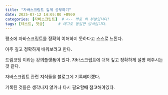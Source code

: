```yaml
---
title: "자바스크립트 깊게 공부하기"
date: 2025-07-12 14:05:00 +0900
categories: [자바스크립트]  # <-- 바로 이 부분입니다!
tags: [테스트, 첫글]      # 태그도 동일한 방식입니다.
---
```


평소에 자바스크립트를 정확히 이해하지 못하다고 스스로 느낀다.

아주 깊고 정확하게 배워보려고 한다.

드림코딩 이라는 강의플랫폼이 있다.
자바스크립트에 대해 깊고 정확하게 설명 해주시는 것 같다.

자바스크립트 관련 지식들을 블로그에 기록해야겠다.

기록된 것들은 생각나지 않거나 다시 필요할때 참고해야겠다.